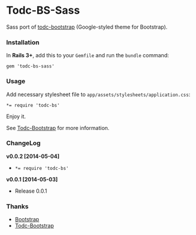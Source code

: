 Todc-BS-Sass
============

Sass port of [todc-bootstrap](https://github.com/todc/todc-bootstrap/) (Google-styled theme for Bootstrap).


### Installation

In **Rails 3+**, add this to your `Gemfile` and run the `bundle` command:

```
gem 'todc-bs-sass'
```


### Usage

Add necessary stylesheet file to `app/assets/stylesheets/application.css`:

```
*= require 'todc-bs'
```

Enjoy it.

See [Todc-Bootstrap](https://github.com/todc/todc-bootstrap#documentation) for more information.


### ChangeLog

**v0.0.2 [2014-05-04]**

- `*= require 'todc-bs'`


**v0.0.1 [2014-05-03]**

- Release 0.0.1


### Thanks

- [Bootstrap](https://github.com/twbs/bootstrap/)
- [Todc-Bootstrap](https://github.com/todc/todc-bootstrap)
